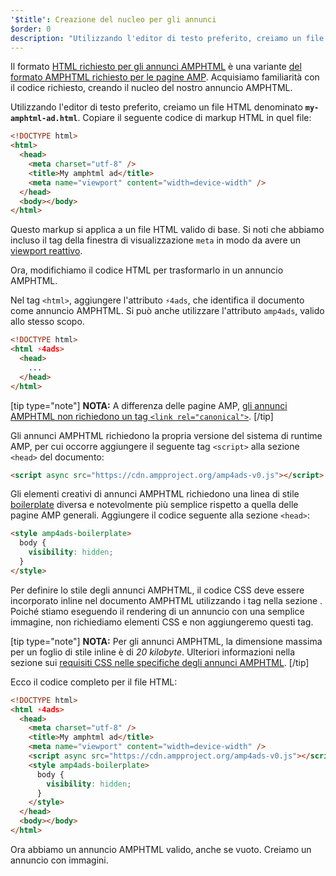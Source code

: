 ```yaml
---
'$title': Creazione del nucleo per gli annunci
$order: 0
description: "Utilizzando l'editor di testo preferito, creiamo un file HTML denominato my-amphtml-ad.html. Copiare il seguente codice di markup HTML in quel file: ..."
---
```


Il formato [HTML richiesto per gli annunci AMPHTML](../../../../documentation/guides-and-tutorials/learn/a4a_spec.md) è una variante [del formato AMPHTML richiesto per le pagine AMP](../../../../documentation/guides-and-tutorials/learn/spec/amphtml.md). Acquisiamo familiarità con il codice richiesto, creando il nucleo del nostro annuncio AMPHTML.

Utilizzando l'editor di testo preferito, creiamo un file HTML denominato **`my-amphtml-ad.html`**. Copiare il seguente codice di markup HTML in quel file:

```html
<!DOCTYPE html>
<html>
  <head>
    <meta charset="utf-8" />
    <title>My amphtml ad</title>
    <meta name="viewport" content="width=device-width" />
  </head>
  <body></body>
</html>
```

Questo markup si applica a un file HTML valido di base. Si noti che abbiamo incluso il tag della finestra di visualizzazione `meta` in modo da avere un [viewport reattivo](../../../../documentation/guides-and-tutorials/develop/style_and_layout/responsive_design.md#controlling-the-viewport).

Ora, modifichiamo il codice HTML per trasformarlo in un annuncio AMPHTML.

Nel tag `<html>`, aggiungere l'attributo `⚡4ads`, che identifica il documento come annuncio AMPHTML. Si può anche utilizzare l'attributo `amp4ads`, valido allo stesso scopo.

```html
<!DOCTYPE html>
<html ⚡4ads>
  <head>
    ...
  </head>
</html>
```

[tip type="note"] **NOTA:** A differenza delle pagine AMP, [gli annunci AMPHTML non richiedono un tag `<link rel="canonical">`](../../../../documentation/guides-and-tutorials/learn/a4a_spec.md#amphtml-ad-format-rules). [/tip]

Gli annunci AMPHTML richiedono la propria versione del sistema di runtime AMP, per cui occorre aggiungere il seguente tag `<script>` alla sezione `<head>` del documento:

```html
<script async src="https://cdn.ampproject.org/amp4ads-v0.js"></script>
```

Gli elementi creativi di annunci AMPHTML richiedono una linea di stile [boilerplate](../../../../documentation/guides-and-tutorials/learn/a4a_spec.md#boilerplate) diversa e notevolmente più semplice rispetto a quella delle pagine AMP generali. Aggiungere il codice seguente alla sezione `<head>`:

```html
<style amp4ads-boilerplate>
  body {
    visibility: hidden;
  }
</style>
```

Per definire lo stile degli annunci AMPHTML, il codice CSS deve essere incorporato inline nel documento AMPHTML utilizzando i tag <code><style amp-custom></style></code> nella sezione <code><head></code>. Poiché stiamo eseguendo il rendering di un annuncio con una semplice immagine, non richiediamo elementi CSS e non aggiungeremo questi tag.

[tip type="note"] **NOTA:** Per gli annunci AMPHTML, la dimensione massima per un foglio di stile inline è di _20 kilobyte_. Ulteriori informazioni nella sezione sui [requisiti CSS nelle specifiche degli annunci AMPHTML](../../../../documentation/guides-and-tutorials/learn/a4a_spec.md#css). [/tip]

Ecco il codice completo per il file HTML:

```html
<!DOCTYPE html>
<html ⚡4ads>
  <head>
    <meta charset="utf-8" />
    <title>My amphtml ad</title>
    <meta name="viewport" content="width=device-width" />
    <script async src="https://cdn.ampproject.org/amp4ads-v0.js"></script>
    <style amp4ads-boilerplate>
      body {
        visibility: hidden;
      }
    </style>
  </head>
  <body></body>
</html>
```

Ora abbiamo un annuncio AMPHTML valido, anche se vuoto. Creiamo un annuncio con immagini.
